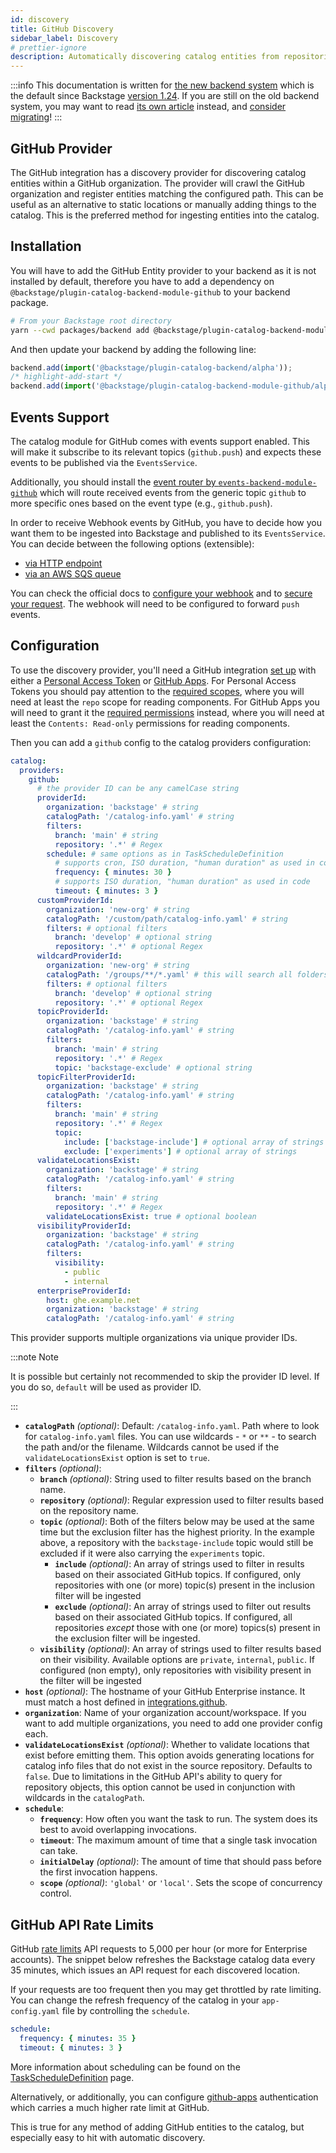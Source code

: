 ```yaml
---
id: discovery
title: GitHub Discovery
sidebar_label: Discovery
# prettier-ignore
description: Automatically discovering catalog entities from repositories in a GitHub organization
---
```


:::info
This documentation is written for [the new backend system](../../backend-system/index.md) which is the default since Backstage [version 1.24](../../releases/v1.24.0.md). If you are still on the old backend system, you may want to read [its own article](./discovery--old.md) instead, and [consider migrating](../../backend-system/building-backends/08-migrating.md)!
:::

## GitHub Provider

The GitHub integration has a discovery provider for discovering catalog
entities within a GitHub organization. The provider will crawl the GitHub
organization and register entities matching the configured path. This can be
useful as an alternative to static locations or manually adding things to the
catalog. This is the preferred method for ingesting entities into the catalog.

## Installation

You will have to add the GitHub Entity provider to your backend as it is not installed by default, therefore you have to add a
dependency on `@backstage/plugin-catalog-backend-module-github` to your backend
package.

```bash
# From your Backstage root directory
yarn --cwd packages/backend add @backstage/plugin-catalog-backend-module-github
```

And then update your backend by adding the following line:

```ts title="packages/backend/src/index.ts"
backend.add(import('@backstage/plugin-catalog-backend/alpha'));
/* highlight-add-start */
backend.add(import('@backstage/plugin-catalog-backend-module-github/alpha'));
```

## Events Support

The catalog module for GitHub comes with events support enabled.
This will make it subscribe to its relevant topics (`github.push`)
and expects these events to be published via the `EventsService`.

Additionally, you should install the
[event router by `events-backend-module-github`](https://github.com/backstage/backstage/tree/master/plugins/events-backend-module-github/README.md)
which will route received events from the generic topic `github` to more specific ones
based on the event type (e.g., `github.push`).

In order to receive Webhook events by GitHub, you have to decide how you want them
to be ingested into Backstage and published to its `EventsService`.
You can decide between the following options (extensible):

- [via HTTP endpoint](https://github.com/backstage/backstage/tree/master/plugins/events-backend/README.md)
- [via an AWS SQS queue](https://github.com/backstage/backstage/tree/master/plugins/events-backend-module-aws-sqs/README.md)

You can check the official docs to [configure your webhook](https://docs.github.com/en/developers/webhooks-and-events/webhooks/creating-webhooks) and to [secure your request](https://docs.github.com/en/developers/webhooks-and-events/webhooks/securing-your-webhooks). The webhook will need to be configured to forward `push` events.

## Configuration

To use the discovery provider, you'll need a GitHub integration
[set up](locations.md) with either a [Personal Access Token](../../getting-started/config/authentication.md) or [GitHub Apps](./github-apps.md). For Personal Access Tokens you should pay attention to the [required scopes](https://backstage.io/docs/integrations/github/locations/#token-scopes), where you will need at least the `repo` scope for reading components. For GitHub Apps you will need to grant it the [required permissions](https://backstage.io/docs/integrations/github/github-apps#app-permissions) instead, where you will need at least the `Contents: Read-only` permissions for reading components.

Then you can add a `github` config to the catalog providers configuration:

```yaml
catalog:
  providers:
    github:
      # the provider ID can be any camelCase string
      providerId:
        organization: 'backstage' # string
        catalogPath: '/catalog-info.yaml' # string
        filters:
          branch: 'main' # string
          repository: '.*' # Regex
        schedule: # same options as in TaskScheduleDefinition
          # supports cron, ISO duration, "human duration" as used in code
          frequency: { minutes: 30 }
          # supports ISO duration, "human duration" as used in code
          timeout: { minutes: 3 }
      customProviderId:
        organization: 'new-org' # string
        catalogPath: '/custom/path/catalog-info.yaml' # string
        filters: # optional filters
          branch: 'develop' # optional string
          repository: '.*' # optional Regex
      wildcardProviderId:
        organization: 'new-org' # string
        catalogPath: '/groups/**/*.yaml' # this will search all folders for files that end in .yaml
        filters: # optional filters
          branch: 'develop' # optional string
          repository: '.*' # optional Regex
      topicProviderId:
        organization: 'backstage' # string
        catalogPath: '/catalog-info.yaml' # string
        filters:
          branch: 'main' # string
          repository: '.*' # Regex
          topic: 'backstage-exclude' # optional string
      topicFilterProviderId:
        organization: 'backstage' # string
        catalogPath: '/catalog-info.yaml' # string
        filters:
          branch: 'main' # string
          repository: '.*' # Regex
          topic:
            include: ['backstage-include'] # optional array of strings
            exclude: ['experiments'] # optional array of strings
      validateLocationsExist:
        organization: 'backstage' # string
        catalogPath: '/catalog-info.yaml' # string
        filters:
          branch: 'main' # string
          repository: '.*' # Regex
        validateLocationsExist: true # optional boolean
      visibilityProviderId:
        organization: 'backstage' # string
        catalogPath: '/catalog-info.yaml' # string
        filters:
          visibility:
            - public
            - internal
      enterpriseProviderId:
        host: ghe.example.net
        organization: 'backstage' # string
        catalogPath: '/catalog-info.yaml' # string
```

This provider supports multiple organizations via unique provider IDs.

:::note Note

It is possible but certainly not recommended to skip the provider ID level.
If you do so, `default` will be used as provider ID.

:::

- **`catalogPath`** _(optional)_:
  Default: `/catalog-info.yaml`.
  Path where to look for `catalog-info.yaml` files.
  You can use wildcards - `*` or `**` - to search the path and/or the filename.
  Wildcards cannot be used if the `validateLocationsExist` option is set to `true`.
- **`filters`** _(optional)_:
  - **`branch`** _(optional)_:
    String used to filter results based on the branch name.
  - **`repository`** _(optional)_:
    Regular expression used to filter results based on the repository name.
  - **`topic`** _(optional)_:
    Both of the filters below may be used at the same time but the exclusion filter has the highest priority.
    In the example above, a repository with the `backstage-include` topic would still be excluded
    if it were also carrying the `experiments` topic.
    - **`include`** _(optional)_:
      An array of strings used to filter in results based on their associated GitHub topics.
      If configured, only repositories with one (or more) topic(s) present in the inclusion filter will be ingested
    - **`exclude`** _(optional)_:
      An array of strings used to filter out results based on their associated GitHub topics.
      If configured, all repositories _except_ those with one (or more) topics(s) present in the exclusion filter will be ingested.
  - **`visibility`** _(optional)_:
    An array of strings used to filter results based on their visibility. Available options are `private`, `internal`, `public`. If configured (non empty), only repositories with visibility present in the filter will be ingested
- **`host`** _(optional)_:
  The hostname of your GitHub Enterprise instance. It must match a host defined in [integrations.github](locations.md).
- **`organization`**:
  Name of your organization account/workspace.
  If you want to add multiple organizations, you need to add one provider config each.
- **`validateLocationsExist`** _(optional)_:
  Whether to validate locations that exist before emitting them.
  This option avoids generating locations for catalog info files that do not exist in the source repository.
  Defaults to `false`.
  Due to limitations in the GitHub API's ability to query for repository objects, this option cannot be used in
  conjunction with wildcards in the `catalogPath`.
- **`schedule`**:
  - **`frequency`**:
    How often you want the task to run. The system does its best to avoid overlapping invocations.
  - **`timeout`**:
    The maximum amount of time that a single task invocation can take.
  - **`initialDelay`** _(optional)_:
    The amount of time that should pass before the first invocation happens.
  - **`scope`** _(optional)_:
    `'global'` or `'local'`. Sets the scope of concurrency control.

## GitHub API Rate Limits

GitHub [rate limits](https://docs.github.com/en/rest/overview/resources-in-the-rest-api#rate-limiting) API requests to 5,000 per hour (or more for Enterprise
accounts). The snippet below refreshes the Backstage catalog data every 35 minutes, which issues an API request for each discovered location.

If your requests are too frequent then you may get throttled by
rate limiting. You can change the refresh frequency of the catalog in your `app-config.yaml` file by controlling the `schedule`.

```yaml
schedule:
  frequency: { minutes: 35 }
  timeout: { minutes: 3 }
```

More information about scheduling can be found on the [TaskScheduleDefinition](https://backstage.io/docs/reference/backend-tasks.taskscheduledefinition) page.

Alternatively, or additionally, you can configure [github-apps](github-apps.md) authentication
which carries a much higher rate limit at GitHub.

This is true for any method of adding GitHub entities to the catalog, but
especially easy to hit with automatic discovery.

